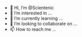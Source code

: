 - 👋 Hi, I’m @Scientenic
- 👀 I’m interested in ...
- 🌱 I’m currently learning ...
- 💞️ I’m looking to collaborate on ...
- 📫 How to reach me ...

<!---
Scientenic/Scientenic is a ✨ special ✨ repository because its `README.md` (this file) appears on your GitHub profile.
You can click the Preview link to take a look at your changes.
--->
